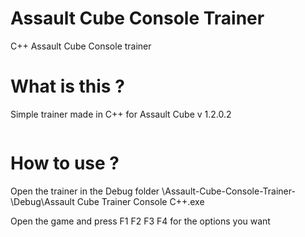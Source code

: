 # Assault Cube Console Trainer 
 C++ Assault Cube Console trainer

# What is this ?

Simple trainer made in C++ for Assault Cube v 1.2.0.2

<a href="https://zupimages.net/viewer.php?id=19/50/io8s.png"><img src="https://zupimages.net/up/19/50/io8s.png" alt="" /></a>

# How to use ?

Open the trainer in the Debug folder \Assault-Cube-Console-Trainer-\Debug\Assault Cube Trainer Console C++.exe

Open the game and press F1 F2 F3 F4 for the options you want

